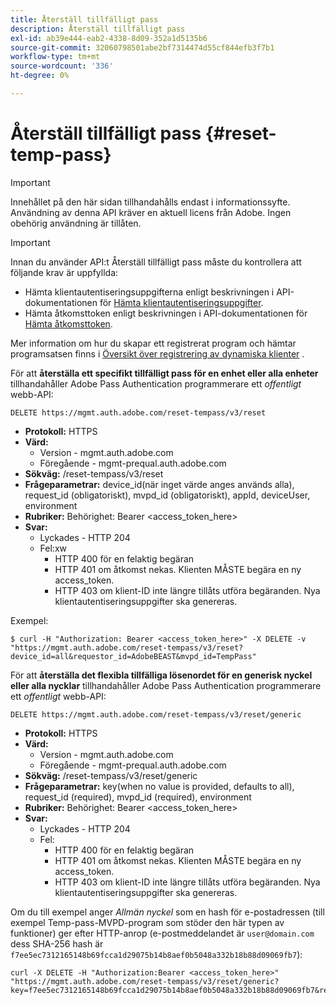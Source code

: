```yaml
---
title: Återställ tillfälligt pass
description: Återställ tillfälligt pass
exl-id: ab39e444-eab2-4338-8d09-352a1d5135b6
source-git-commit: 32060798501abe2bf7314474d55cf844efb3f7b1
workflow-type: tm+mt
source-wordcount: '336'
ht-degree: 0%

---
```



# Återställ tillfälligt pass {#reset-temp-pass}

>[!IMPORTANT]
>
> Innehållet på den här sidan tillhandahålls endast i informationssyfte. Användning av denna API kräver en aktuell licens från Adobe. Ingen obehörig användning är tillåten.

>[!IMPORTANT]
>
> Innan du använder API:t Återställ tillfälligt pass måste du kontrollera att följande krav är uppfyllda:
>
> * Hämta klientautentiseringsuppgifterna enligt beskrivningen i API-dokumentationen för [Hämta klientautentiseringsuppgifter](./dcr-api/apis/dynamic-client-registration-apis-retrieve-client-credentials.md).
> * Hämta åtkomsttoken enligt beskrivningen i API-dokumentationen för [Hämta åtkomsttoken](./dcr-api/apis/dynamic-client-registration-apis-retrieve-access-token.md).
>
> Mer information om hur du skapar ett registrerat program och hämtar programsatsen finns i [Översikt över registrering av dynamiska klienter](./dcr-api/dynamic-client-registration-overview.md) .

För att **återställa ett specifikt tillfälligt pass för en enhet eller alla enheter** tillhandahåller Adobe Pass Authentication programmerare ett *offentligt* webb-API:

```url
DELETE https://mgmt.auth.adobe.com/reset-tempass/v3/reset
```

* **Protokoll:** HTTPS
* **Värd:**
   * Version - mgmt.auth.adobe.com
   * Föregående - mgmt-prequal.auth.adobe.com
* **Sökväg:** /reset-tempass/v3/reset
* **Frågeparametrar:** device_id(när inget värde anges används alla), request_id (obligatoriskt), mvpd_id (obligatoriskt), appId, deviceUser, environment
* **Rubriker:** Behörighet: Bearer &lt;access_token_here>
* **Svar:**
   * Lyckades - HTTP 204
   * Fel:xw
      * HTTP 400 för en felaktig begäran
      * HTTP 401 om åtkomst nekas. Klienten MÅSTE begära en ny access_token.
      * HTTP 403 om klient-ID inte längre tillåts utföra begäranden. Nya klientautentiseringsuppgifter ska genereras.


Exempel:

```curl
$ curl -H "Authorization: Bearer <access_token_here>" -X DELETE -v "https://mgmt.auth.adobe.com/reset-tempass/v3/reset?device_id=all&requestor_id=AdobeBEAST&mvpd_id=TempPass"
```

För att **återställa det flexibla tillfälliga lösenordet för en generisk nyckel eller alla nycklar** tillhandahåller Adobe Pass Authentication programmerare ett *offentligt* webb-API:

```url
DELETE https://mgmt.auth.adobe.com/reset-tempass/v3/reset/generic
```

* **Protokoll:** HTTPS
* **Värd:**
   * Version - mgmt.auth.adobe.com
   * Föregående - mgmt-prequal.auth.adobe.com
* **Sökväg:** /reset-tempass/v3/reset/generic
* **Frågeparametrar:** key(when no value is provided, defaults to all), request_id (required), mvpd_id (required), environment
* **Rubriker:** Behörighet: Bearer &lt;access_token_here>
* **Svar:**
   * Lyckades - HTTP 204
   * Fel:
      * HTTP 400 för en felaktig begäran
      * HTTP 401 om åtkomst nekas. Klienten MÅSTE begära en ny access_token.
      * HTTP 403 om klient-ID inte längre tillåts utföra begäranden. Nya klientautentiseringsuppgifter ska genereras.


Om du till exempel anger *Allmän nyckel* som en hash för e-postadressen (till exempel
Temp-pass-MVPD-program som stöder den här typen av funktioner) ger
efter HTTP-anrop (e-postmeddelandet är `user@domain.com` dess SHA-256
hash är `f7ee5ec7312165148b69fcca1d29075b14b8aef0b5048a332b18b88d09069fb7`):

```curl
curl -X DELETE -H "Authorization:Bearer <access_token_here>"
"https://mgmt.auth.adobe.com/reset-tempass/v3/reset/generic?key=f7ee5ec7312165148b69fcca1d29075b14b8aef0b5048a332b18b88d09069fb7&requestor_id=REF&mvpd_id=TempPassREF"
```
